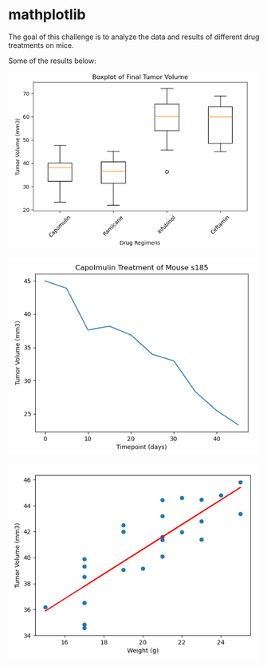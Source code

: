# mathplotlib

The goal of this challenge is to analyze the data and results of different drug treatments on mice.

Some of the results below:

<img src="Images/boxplot.PNG">

![](Images/mouse_s185.PNG)

![](Images/linear_regression.PNG)